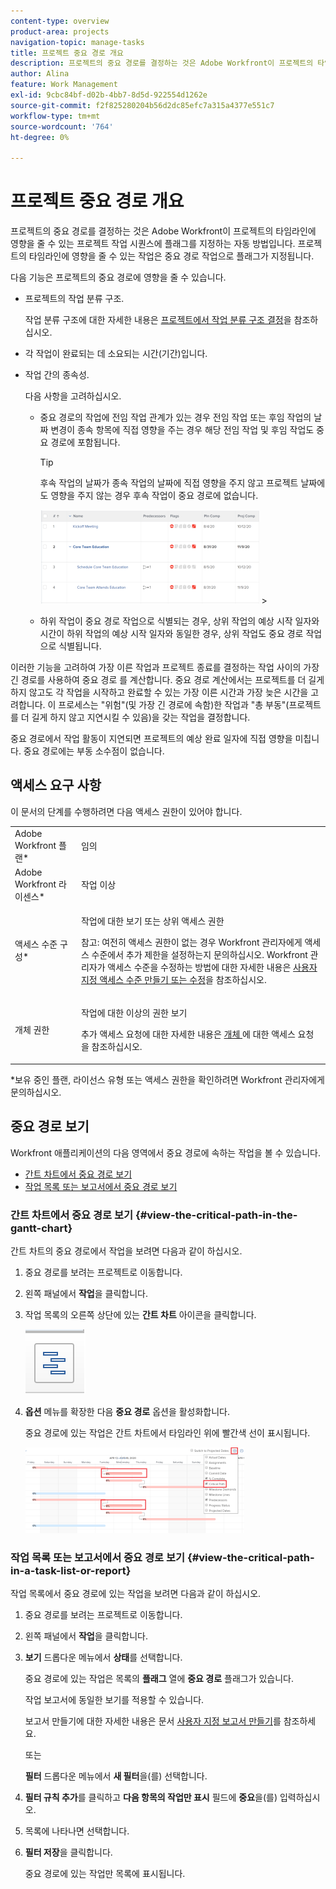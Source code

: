 ```yaml
---
content-type: overview
product-area: projects
navigation-topic: manage-tasks
title: 프로젝트 중요 경로 개요
description: 프로젝트의 중요 경로를 결정하는 것은 Adobe Workfront이 프로젝트의 타임라인에 영향을 줄 수 있는 프로젝트 작업 시퀀스에 플래그를 지정하는 자동 방법입니다. 프로젝트의 타임라인에 영향을 줄 수 있는 작업은 중요 경로 작업으로 플래그가 지정됩니다.
author: Alina
feature: Work Management
exl-id: 9cbc84bf-d02b-4bb7-8d5d-922554d1262e
source-git-commit: f2f825280204b56d2dc85efc7a315a4377e551c7
workflow-type: tm+mt
source-wordcount: '764'
ht-degree: 0%

---
```


# 프로젝트 중요 경로 개요

프로젝트의 중요 경로를 결정하는 것은 Adobe Workfront이 프로젝트의 타임라인에 영향을 줄 수 있는 프로젝트 작업 시퀀스에 플래그를 지정하는 자동 방법입니다. 프로젝트의 타임라인에 영향을 줄 수 있는 작업은 중요 경로 작업으로 플래그가 지정됩니다.

다음 기능은 프로젝트의 중요 경로에 영향을 줄 수 있습니다.

* 프로젝트의 작업 분류 구조.

  작업 분류 구조에 대한 자세한 내용은 [프로젝트에서 작업 분류 구조 결정](../../../manage-work/projects/planning-a-project/determine-project-work-breakdown-structure.md)을 참조하십시오.

* 각 작업이 완료되는 데 소요되는 시간(기간)입니다.
* 작업 간의 종속성.

  다음 사항을 고려하십시오.

   * 중요 경로의 작업에 전임 작업 관계가 있는 경우 전임 작업 또는 후임 작업의 날짜 변경이 종속 항목에 직접 영향을 주는 경우 해당 전임 작업 및 후임 작업도 중요 경로에 포함됩니다.

     >[!TIP]
     >
     >후속 작업의 날짜가 종속 작업의 날짜에 직접 영향을 주지 않고 프로젝트 날짜에도 영향을 주지 않는 경우 후속 작업이 중요 경로에 없습니다.
     >
     >
     >![](assets/successor-not-on-critical-path-350x150.png)     >
     >

   * 하위 작업이 중요 경로 작업으로 식별되는 경우, 상위 작업의 예상 시작 일자와 시간이 하위 작업의 예상 시작 일자와 동일한 경우, 상위 작업도 중요 경로 작업으로 식별됩니다.

이러한 기능을 고려하여 가장 이른 작업과 프로젝트 종료를 결정하는 작업 사이의 가장 긴 경로를 사용하여 중요 경로 를 계산합니다. 중요 경로 계산에서는 프로젝트를 더 길게 하지 않고도 각 작업을 시작하고 완료할 수 있는 가장 이른 시간과 가장 늦은 시간을 고려합니다. 이 프로세스는 &quot;위험&quot;(및 가장 긴 경로에 속함)한 작업과 &quot;총 부동&quot;(프로젝트를 더 길게 하지 않고 지연시킬 수 있음)을 갖는 작업을 결정합니다.

중요 경로에서 작업 활동이 지연되면 프로젝트의 예상 완료 일자에 직접 영향을 미칩니다. 중요 경로에는 부동 소수점이 없습니다.

## 액세스 요구 사항

이 문서의 단계를 수행하려면 다음 액세스 권한이 있어야 합니다.

<table style="table-layout:auto"> 
 <col> 
 <col> 
 <tbody> 
  <tr> 
   <td role="rowheader">Adobe Workfront 플랜*</td> 
   <td> <p>임의</p> </td> 
  </tr> 
  <tr> 
   <td role="rowheader">Adobe Workfront 라이센스*</td> 
   <td> <p>작업 이상</p> </td> 
  </tr> 
  <tr> 
   <td role="rowheader">액세스 수준 구성*</td> 
   <td> <p>작업에 대한 보기 또는 상위 액세스 권한</p> <p>참고: 여전히 액세스 권한이 없는 경우 Workfront 관리자에게 액세스 수준에서 추가 제한을 설정하는지 문의하십시오. Workfront 관리자가 액세스 수준을 수정하는 방법에 대한 자세한 내용은 <a href="../../../administration-and-setup/add-users/configure-and-grant-access/create-modify-access-levels.md" class="MCXref xref">사용자 지정 액세스 수준 만들기 또는 수정</a>을 참조하십시오.</p> </td> 
  </tr> 
  <tr> 
   <td role="rowheader">개체 권한</td> 
   <td> <p>작업에 대한 이상의 권한 보기 </p> <p>추가 액세스 요청에 대한 자세한 내용은 <a href="../../../workfront-basics/grant-and-request-access-to-objects/request-access.md" class="MCXref xref">개체 </a>에 대한 액세스 요청 을 참조하십시오.</p> </td> 
  </tr> 
 </tbody> 
</table>

&#42;보유 중인 플랜, 라이선스 유형 또는 액세스 권한을 확인하려면 Workfront 관리자에게 문의하십시오.

## 중요 경로 보기

Workfront 애플리케이션의 다음 영역에서 중요 경로에 속하는 작업을 볼 수 있습니다.

* [간트 차트에서 중요 경로 보기](#view-the-critical-path-in-the-gantt-chart)
* [작업 목록 또는 보고서에서 중요 경로 보기](#view-the-critical-path-in-a-task-list-or-report)

### 간트 차트에서 중요 경로 보기 {#view-the-critical-path-in-the-gantt-chart}

간트 차트의 중요 경로에서 작업을 보려면 다음과 같이 하십시오.

1. 중요 경로를 보려는 프로젝트로 이동합니다.
1. 왼쪽 패널에서 **작업**&#x200B;을 클릭합니다.
1. 작업 목록의 오른쪽 상단에 있는 **간트 차트** 아이콘을 클릭합니다.

   ![gantt_chart_icon__1_.png](assets/gantt-chart-icon--1-.png)

1. **옵션** 메뉴를 확장한 다음 **중요 경로** 옵션을 활성화합니다.

   중요 경로에 있는 작업은 간트 차트에서 타임라인 위에 빨간색 선이 표시됩니다.

   ![critical_path_on_gantt__1_.png](assets/crtitical-path-on-gantt--1--350x137.png)

### 작업 목록 또는 보고서에서 중요 경로 보기 {#view-the-critical-path-in-a-task-list-or-report}

작업 목록에서 중요 경로에 있는 작업을 보려면 다음과 같이 하십시오.

1. 중요 경로를 보려는 프로젝트로 이동합니다.
1. 왼쪽 패널에서 **작업**&#x200B;을 클릭합니다.
1. **보기** 드롭다운 메뉴에서 **상태**&#x200B;를 선택합니다.

   중요 경로에 있는 작업은 목록의 **플래그** 열에 **중요 경로** 플래그가 있습니다.

   작업 보고서에 동일한 보기를 적용할 수 있습니다.

   보고서 만들기에 대한 자세한 내용은 문서 [사용자 지정 보고서 만들기](../../../reports-and-dashboards/reports/creating-and-managing-reports/create-custom-report.md)를 참조하세요.

   또는

   **필터** 드롭다운 메뉴에서 **새 필터**&#x200B;을(를) 선택합니다.

1. **필터 규칙 추가**&#x200B;를 클릭하고 **다음 항목의 작업만 표시** 필드에 **중요**&#x200B;을(를) 입력하십시오.

1. 목록에 나타나면 선택합니다.
1. **필터 저장**&#x200B;을 클릭합니다.

   중요 경로에 있는 작업만 목록에 표시됩니다.
